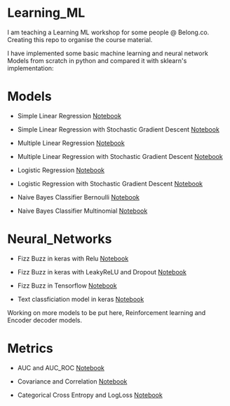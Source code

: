 # Learning_ML
I am teaching a Learning ML workshop for some people @ Belong.co. Creating this repo to organise the course material.

I have implemented some basic machine learning and neural network Models from scratch in python and compared it with sklearn's implementation:

Models
======

- Simple Linear Regression [Notebook](https://github.com/vi3k6i5/learning_ml/blob/master/models/1_simple_linear_regression.ipynb)

- Simple Linear Regression with Stochastic Gradient Descent [Notebook](https://github.com/vi3k6i5/learning_ml/blob/master/models/2_simple_linear_regression_with_sgd.ipynb)

- Multiple Linear Regression [Notebook](https://github.com/vi3k6i5/learning_ml/blob/master/models/3_multiple_linear_regression.ipynb)

- Multiple Linear Regression with Stochastic Gradient Descent [Notebook](https://github.com/vi3k6i5/learning_ml/blob/master/models/4_multiple_linear_regression_with_sgd.ipynb)

- Logistic Regression [Notebook](https://github.com/vi3k6i5/learning_ml/blob/master/models/5_logistic_regression.ipynb)

- Logistic Regression with Stochastic Gradient Descent [Notebook](https://github.com/vi3k6i5/learning_ml/blob/master/models/6_logistic_regression_with_sgd.ipynb)

- Naive Bayes Classifier Bernoulli [Notebook](https://github.com/vi3k6i5/learning_ml/blob/master/models/7_naive_bayes_classifier_bernoulli.ipynb)

- Naive Bayes Classifier Multinomial [Notebook](https://github.com/vi3k6i5/learning_ml/blob/master/models/8_naive_bayes_classifier_multinomial.ipynb)

Neural_Networks
===============

- Fizz Buzz in keras with Relu [Notebook](https://github.com/vi3k6i5/learning_ml/blob/master/neural_networks/keras_fizz_buzz.ipynb)

- Fizz Buzz in keras with LeakyReLU and Dropout [Notebook](https://github.com/vi3k6i5/learning_ml/blob/master/neural_networks/keras_fizz_buzz_2.ipynb)

- Fizz Buzz in Tensorflow [Notebook](https://github.com/vi3k6i5/learning_ml/blob/master/neural_networks/tensorflow_fizz_buzz.ipynb)

- Text classficiation model in keras [Notebook](https://github.com/vi3k6i5/learning_ml/blob/master/neural_networks/keras_text_classification.ipynb)

Working on more models to be put here, Reinforcement learning and Encoder decoder models.

Metrics
=======

- AUC and AUC_ROC [Notebook](https://github.com/vi3k6i5/learning_ml/blob/master/metrics/compute_auc_metrics.ipynb)

- Covariance and Correlation [Notebook](https://github.com/vi3k6i5/learning_ml/blob/master/metrics/covariance_and_correlation.ipynb)

- Categorical Cross Entropy and LogLoss [Notebook](https://github.com/vi3k6i5/learning_ml/blob/master/metrics/categorical_cross_entropy_and_log_loss.ipynb)
